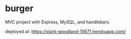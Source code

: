 # burger
MVC project with Express, MySQL, and handlebars.

deployed at: https://stark-woodland-15671.herokuapp.com/